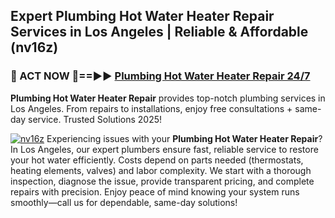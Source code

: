 ## Expert Plumbing Hot Water Heater Repair Services in Los Angeles | Reliable & Affordable (nv16z)  

<h3>🚿 ACT NOW 🌟==►► <a href="https://tinyurl.com/2ne6vx2x" rel="nofollow">Plumbing Hot Water Heater Repair 24/7</a></h3>

**Plumbing Hot Water Heater Repair** provides top-notch plumbing services in Los Angeles. From repairs to installations, enjoy free consultations + same-day service. Trusted Solutions 2025!

[![nv16z](https://i.imgur.com/4PFF4AK.jpeg)](https://tinyurl.com/2ne6vx2x)
Experiencing issues with your **Plumbing Hot Water Heater Repair**? In Los Angeles, our expert plumbers ensure fast, reliable service to restore your hot water efficiently. Costs depend on parts needed (thermostats, heating elements, valves) and labor complexity. We start with a thorough inspection, diagnose the issue, provide transparent pricing, and complete repairs with precision. Enjoy peace of mind knowing your system runs smoothly—call us for dependable, same-day solutions!